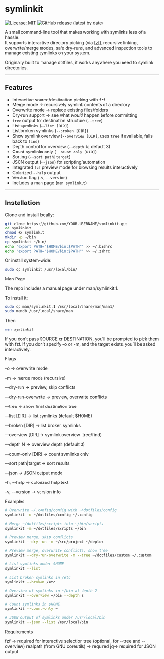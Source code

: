 # symlinkit

[![License: MIT](https://img.shields.io/badge/License-MIT-yellow.svg)](LICENSE)
![GitHub release (latest by date)](https://img.shields.io/github/v/release/ctrl-alt-adrian/symlinkit)

A small command-line tool that makes working with symlinks less of a hassle.  
It supports interactive directory picking (via [fzf](https://github.com/junegunn/fzf)), recursive linking, overwrite/merge modes, safe dry-runs, and advanced inspection tools to manage existing symlinks on your system.

Originally built to manage dotfiles, it works anywhere you need to symlink directories.

---

## Features

- Interactive source/destination picking with `fzf`
- Merge mode → recursively symlink contents of a directory
- Overwrite mode → replace existing files/folders
- Dry-run support → see what _would_ happen before committing
- `tree` output for destination structure (`--tree`)
- List symlinks (`--list [DIR]`)
- List broken symlinks (`--broken [DIR]`)
- Show symlink overview (`--overview [DIR]`, uses `tree` if available, falls back to `find`)
- Depth control for overview (`--depth N`, default 3)
- Count symlinks only (`--count-only [DIR]`)
- Sorting (`--sort path|target`)
- JSON output (`--json`) for scripting/automation
- Integrated `fzf` preview mode for browsing results interactively
- Colorized `--help` output
- Version flag (`-v`, `--version`)
- Includes a man page (`man symlinkit`)

---

## Installation

Clone and install locally:

```bash
git clone https://github.com/YOUR-USERNAME/symlinkit.git
cd symlinkit
chmod +x symlinkit
mkdir -p ~/bin
cp symlinkit ~/bin/
echo 'export PATH="$HOME/bin:$PATH"' >> ~/.bashrc
echo 'export PATH="$HOME/bin:$PATH"' >> ~/.zshrc
```

Or install system-wide:

```bash
sudo cp symlinkit /usr/local/bin/
```

Man Page

The repo includes a manual page under man/symlinkit.1.

To install it:

```bash
sudo cp man/symlinkit.1 /usr/local/share/man/man1/
sudo mandb /usr/local/share/man
```

Then

```bash
man symlinkit
```

If you don’t pass SOURCE or DESTINATION, you’ll be prompted to pick them with fzf.
If you don’t specify -o or -m, and the target exists, you’ll be asked interactively.

Flags

-o → overwrite mode

-m → merge mode (recursive)

--dry-run → preview, skip conflicts

--dry-run-overwrite → preview, overwrite conflicts

--tree → show final destination tree

--list [DIR] → list symlinks (default $HOME)

--broken [DIR] → list broken symlinks

--overview [DIR] → symlink overview (tree/find)

--depth N → overview depth (default 3)

--count-only [DIR] → count symlinks only

--sort path|target → sort results

--json → JSON output mode

-h, --help → colorized help text

-v, --version → version info

Examples

```bash
# Overwrite ~/.config/config with ~/dotfiles/config
symlinkit -o ~/dotfiles/config ~/.config

# Merge ~/dotfiles/scripts into ~/bin/scripts
symlinkit -m ~/dotfiles/scripts ~/bin

# Preview merge, skip conflicts
symlinkit --dry-run -m ~/src/project ~/deploy

# Preview merge, overwrite conflicts, show tree
symlinkit --dry-run-overwrite -m --tree ~/dotfiles/custom ~/.custom

# List symlinks under $HOME
symlinkit --list

# List broken symlinks in /etc
symlinkit --broken /etc

# Overview of symlinks in ~/bin at depth 2
symlinkit --overview ~/bin --depth 2

# Count symlinks in $HOME
symlinkit --count-only ~

# JSON output of symlinks under /usr/local/bin
symlinkit --json --list /usr/local/bin
```

Requirements

fzf → required for interactive selection
tree (optional, for --tree and --overview)
realpath (from GNU coreutils) → required
jq→ required for JSON output
